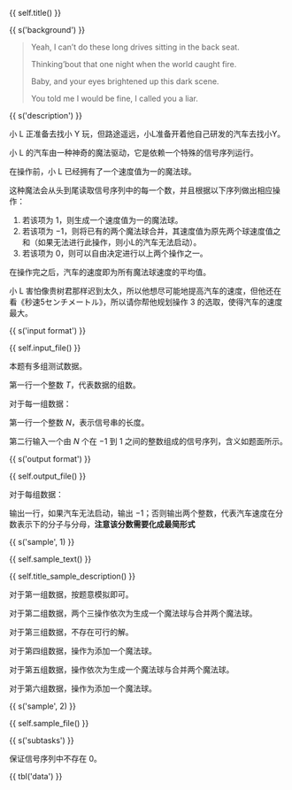 {{ self.title() }}

{{ s('background') }}

> Yeah, I can’t do these long drives sitting in the back seat.
> 
> 
> Thinking’bout that one night when the world caught fire.
> 
> Baby, and your eyes brightened up this dark scene.
> 
> You told me I would be fine, I called you a liar.
> 

{{ s('description') }}

小 L 正准备去找小 Y 玩，但路途遥远，小L准备开着他自己研发的汽车去找小Y。

小 L 的汽车由一种神奇的魔法驱动，它是依赖一个特殊的信号序列运行。

在操作前，小 L 已经拥有了一个速度值为一的魔法球。

这种魔法会从头到尾读取信号序列中的每一个数，并且根据以下序列做出相应操作：

1. 若该项为 $1$，则生成一个速度值为一的魔法球。
2. 若该项为 $-1$，则将已有的两个魔法球合并，其速度值为原先两个球速度值之和（如果无法进行此操作，则小L的汽车无法启动）。
3. 若该项为 $0$，则可以自由决定进行以上两个操作之一。

在操作完之后，汽车的速度即为所有魔法球速度的平均值。

小 L 害怕像贵树君那样迟到太久，所以他想尽可能地提高汽车的速度，但他还在看《秒速5センチメートル》，所以请你帮他规划操作 3 的选取，使得汽车的速度最大。

{{ s('input format') }}

{{ self.input_file() }}

本题有多组测试数据。

第一行一个整数 $T$，代表数据的组数。

对于每一组数据：

第一行一个整数 $N$，表示信号串的长度。

第二行输入一个由 $N$ 个在 $-1$ 到 $1$ 之间的整数组成的信号序列，含义如题面所示。

{{ s('output format') }}

{{ self.output_file() }}

对于每组数据：

输出一行，如果汽车无法启动，输出 $-1$；否则输出两个整数，代表汽车速度在分数表示下的分子与分母，**注意该分数需要化成最简形式**

{{ s('sample', 1) }}

{{ self.sample_text() }}

{{ self.title_sample_description() }}

对于第一组数据，按题意模拟即可。

对于第二组数据，两个三操作依次为生成一个魔法球与合并两个魔法球。

对于第三组数据，不存在可行的解。

对于第四组数据，操作为添加一个魔法球。

对于第五组数据，操作依次为生成一个魔法球与合并两个魔法球。

对于第六组数据，操作为添加一个魔法球。

{{ s('sample', 2) }}

{{ self.sample_file() }}

{{ s('subtasks') }}

保证信号序列中不存在 $0$。

{{ tbl('data') }}

